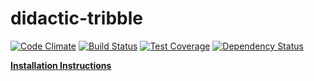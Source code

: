 # didactic-tribble
[![Code Climate](https://codeclimate.com/github/draconiandev/didactic-tribble/badges/gpa.svg)](https://codeclimate.com/github/draconiandev/didactic-tribble)
[![Build Status](https://travis-ci.org/draconiandev/didactic-tribble.svg?branch=master)](https://travis-ci.org/draconiandev/didactic-tribble)
[![Test Coverage](https://codeclimate.com/github/draconiandev/didactic-tribble/badges/coverage.svg)](https://codeclimate.com/github/draconiandev/didactic-tribble/coverage)
[![Dependency Status](https://gemnasium.com/badges/github.com/draconiandev/didactic-tribble.svg)](https://gemnasium.com/github.com/draconiandev/didactic-tribble)


**[Installation Instructions](install.md)**